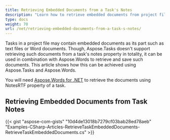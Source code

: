 ```yaml
---
title: Retrieving Embedded Documents from a Task's Notes
description: "Learn how to retrieve embedded documents from project files using Aspose.Tasks for .NET."
type: docs
weight: 70
url: /net/retrieving-embedded-documents-from-a-task-s-notes/
---
```


Tasks in  a project file may contain embedded documents as its part such as text files or Word documents. Though, Aspose.Tasks doesn't support retrieving such  documents from a task's notes property in totality, it can be used in combination with Aspose.Words to retrieve and save such documents. This article shows how this can be achieved using Aspose.Tasks and Aspose.Words.

You will need [Aspose.Words for .NET](https://products.aspose.com/words/net) to retrieve the documents using NotesRTF property of a task.

## **Retrieving Embedded Documents from Task Notes**
{{< gist "aspose-com-gists" "10d4de13018b7279cf03bab28ed78aeb" "Examples-CSharp-Articles-RetrieveTaskEmbeddedDocuments-RetrieveTaskEmbeddedDocuments.cs" >}}
